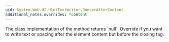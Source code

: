 ```yaml
---
uid: System.Web.UI.HtmlTextWriter.RenderAfterContent
additional_notes.overrides: *content
---
```


<p>The <xref href="System.Web.UI.HtmlTextWriter"></xref> class implementation of the <xref href="System.Web.UI.HtmlTextWriter.RenderAfterContent"></xref> method returns `null`. Override <xref href="System.Web.UI.HtmlTextWriter.RenderAfterContent"></xref> if you want to write text or spacing after the element content but before the closing tag.</p>


